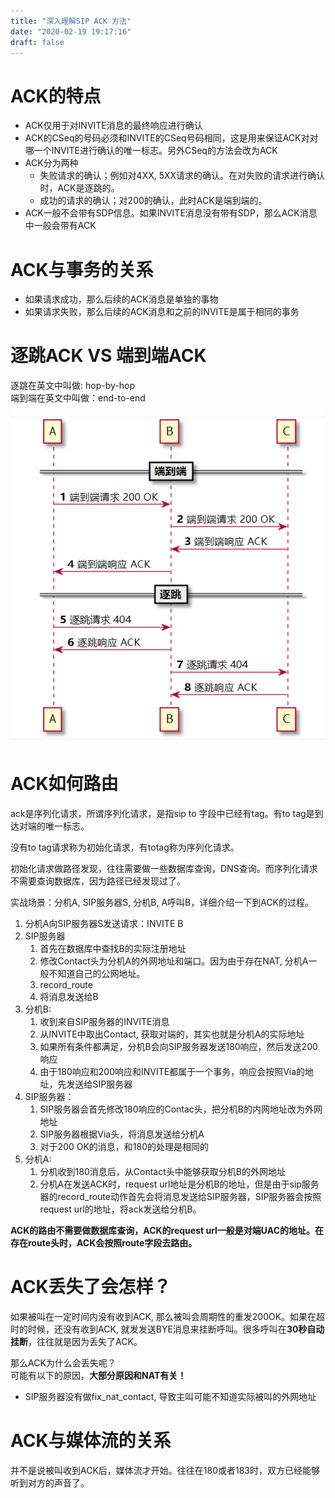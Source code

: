 ```yaml
---
title: "深入理解SIP ACK 方法"
date: "2020-02-19 19:17:16"
draft: false
---
```


# ACK的特点
- ACK仅用于对INVITE消息的最终响应进行确认
- ACK的CSeq的号码必须和INVITE的CSeq号码相同，这是用来保证ACK对对哪一个INVITE进行确认的唯一标志。另外CSeq的方法会改为ACK
- ACK分为两种
   - 失败请求的确认；例如对4XX, 5XX请求的确认。在对失败的请求进行确认时，ACK是逐跳的。
   - 成功的请求的确认；对200的确认，此时ACK是端到端的。
- ACK一般不会带有SDP信息。如果INVITE消息没有带有SDP，那么ACK消息中一般会带有ACK


# ACK与事务的关系

- 如果请求成功，那么后续的ACK消息是单独的事物
- 如果请求失败，那么后续的ACK消息和之前的INVITE是属于相同的事务


# 逐跳ACK VS 端到端ACK

逐跳在英文中叫做: hop-by-hop<br />端到端在英文中叫做：end-to-end

![](2022-10-30-20-52-17.png)


# ACK如何路由
ack是序列化请求，所谓序列化请求，是指sip to 字段中已经有tag。有to tag是到达对端的唯一标志。

没有to tag请求称为初始化请求，有totag称为序列化请求。

初始化请求做路径发现，往往需要做一些数据库查询，DNS查询。而序列化请求不需要查询数据库，因为路径已经发现过了。


实战场景：分机A, SIP服务器S, 分机B, A呼叫B，详细介绍一下到ACK的过程。

1. 分机A向SIP服务器S发送请求：INVITE B
2. SIP服务器
   1. 首先在数据库中查找B的实际注册地址
   2. 修改Contact头为分机A的外网地址和端口。因为由于存在NAT, 分机A一般不知道自己的公网地址。
   3. record_route
   4. 将消息发送给B
3. 分机B:
   1. 收到来自SIP服务器的INVITE消息
   2. 从INVITE中取出Contact, 获取对端的，其实也就是分机A的实际地址
   3. 如果所有条件都满足，分机B会向SIP服务器发送180响应，然后发送200响应
   4. 由于180响应和200响应和INVITE都属于一个事务，响应会按照Via的地址，先发送给SIP服务器
4. SIP服务器：
   1. SIP服务器会首先修改180响应的Contac头，把分机B的内网地址改为外网地址
   2. SIP服务器根据Via头，将消息发送给分机A
   3. 对于200 OK的消息，和180的处理是相同的
5. 分机A:
   1. 分机收到180消息后，从Contact头中能够获取分机B的外网地址
   2. 分机A在发送ACK时，request url地址是分机B的地址，但是由于sip服务器的record_route动作首先会将消息发送给SIP服务器，SIP服务器会按照request url的地址，将ack发送给分机B。

**ACK的路由不需要做数据库查询，ACK的request url一般是对端UAC的地址。在存在route头时，ACK会按照route字段去路由。**


# ACK丢失了会怎样？
如果被叫在一定时间内没有收到ACK, 那么被叫会周期性的重发200OK。如果在超时的时候，还没有收到ACK, 就发发送BYE消息来挂断呼叫。很多呼叫在**30秒自动挂断**，往往就是因为丢失了ACK。

那么ACK为什么会丢失呢？<br />可能有以下的原因，**大部分原因和NAT有关！**

- SIP服务器没有做fix_nat_contact, 导致主叫可能不知道实际被叫的外网地址


# ACK与媒体流的关系
并不是说被叫收到ACK后，媒体流才开始。往往在180或者183时，双方已经能够听到对方的声音了。

